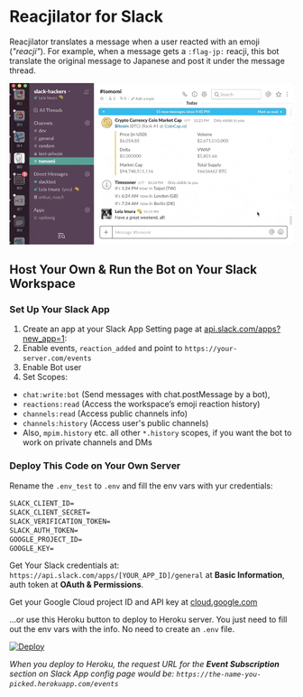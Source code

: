 # Reacjilator for Slack

Reacjilator translates a message when a user reacted with an emoji (*"reacji"*). For example, when a message gets a `:flag-jp:` reacji, this bot translate the original message to Japanese and post it under the message thread.

![Reacjilator demo](reacjilator-demo.gif)



## Host Your Own & Run the Bot on Your Slack Workspace

### Set Up Your Slack App

1. Create an app at your Slack App Setting page at [api.slack.com/apps?new_app=1](https://api.slack.com/apps?new_app=1):
2. Enable events, `reaction_added` and point to `https://your-server.com/events`
3. Enable Bot user
4. Set Scopes:
  - `chat:write:bot` (Send messages with chat.postMessage by a bot),
  - `reactions:read` (Access the workspace’s emoji reaction history)
  - `channels:read` (Access public channels info)
  - `channels:history` (Access user's public channels)
  - Also, `mpim.history` etc. all other `*.history` scopes, if you want the bot to work on private channels and DMs


### Deploy This Code on Your Own Server

Rename the `.env_test` to `.env` and fill the env vars with yur credentials:

```
SLACK_CLIENT_ID=
SLACK_CLIENT_SECRET=
SLACK_VERIFICATION_TOKEN=
SLACK_AUTH_TOKEN=
GOOGLE_PROJECT_ID=
GOOGLE_KEY=
```

Get Your Slack credentials at: `https://api.slack.com/apps/[YOUR_APP_ID]/general` at **Basic Information**, auth token at **OAuth & Permissions**.

Get your Google Cloud project ID and API key at [cloud.google.com](https://cloud.google.com/translate/docs/getting-started)

...or use this Heroku button to deploy to Heroku server. You just need to fill out the env vars with the info. No need to create an `.env` file.

[![Deploy](https://www.herokucdn.com/deploy/button.svg)](https://heroku.com/deploy?template=https://github.com/slackAPI/reacjilator)

*When you deploy to Heroku, the request URL for the **Event Subscription** section on Slack App config page would be: `https://the-name-you-picked.herokuapp.com/events`*

